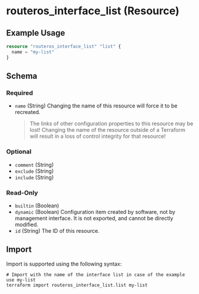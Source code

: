 # routeros_interface_list (Resource)


## Example Usage
```terraform
resource "routeros_interface_list" "list" {
  name = "my-list"
}
```

<!-- schema generated by tfplugindocs -->
## Schema

### Required

- `name` (String) Changing the name of this resource will force it to be recreated.
	> The links of other configuration properties to this resource may be lost!
	> Changing the name of the resource outside of a Terraform will result in a loss of control integrity for that resource!

### Optional

- `comment` (String)
- `exclude` (String)
- `include` (String)

### Read-Only

- `builtin` (Boolean)
- `dynamic` (Boolean) Configuration item created by software, not by management interface. It is not exported, and cannot be directly modified.
- `id` (String) The ID of this resource.

## Import
Import is supported using the following syntax:
```shell
# Import with the name of the interface list in case of the example use my-list
terraform import routeros_interface_list.list my-list
```
